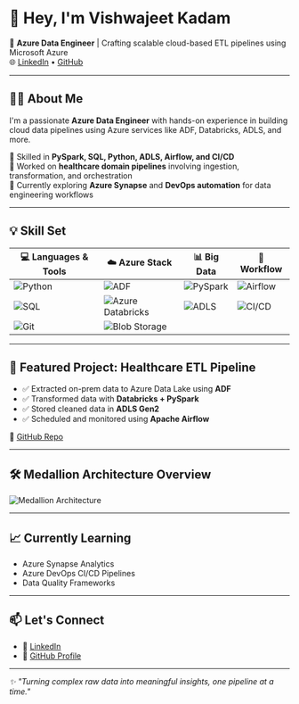 # 👋 Hey, I'm Vishwajeet Kadam

🎯 **Azure Data Engineer** | Crafting scalable cloud-based ETL pipelines using Microsoft Azure  
🌐 [LinkedIn](https://www.linkedin.com/in/vishwajeet-kadam-723331334) • [GitHub](https://github.com/vishwajit554)

---

## 🙋‍♂️ About Me

I'm a passionate **Azure Data Engineer** with hands-on experience in building cloud data pipelines using Azure services like ADF, Databricks, ADLS, and more.

🔹 Skilled in **PySpark, SQL, Python, ADLS, Airflow, and CI/CD**  
🔹 Worked on **healthcare domain pipelines** involving ingestion, transformation, and orchestration  
🔹 Currently exploring **Azure Synapse** and **DevOps automation** for data engineering workflows

---

## 💡 Skill Set

| 💻 Languages & Tools | ☁️ Azure Stack | 📊 Big Data | 🔄 Workflow |
|----------------------|----------------|-------------|-------------|
| ![Python](https://img.shields.io/badge/Python-3776AB?logo=python&logoColor=white) | ![ADF](https://img.shields.io/badge/Azure%20Data%20Factory-025E8C?logo=Microsoft%20Azure&logoColor=white) | ![PySpark](https://img.shields.io/badge/PySpark-E34F26?logo=apachespark&logoColor=white) | ![Airflow](https://img.shields.io/badge/Apache%20Airflow-017CEE?logo=apache%20airflow&logoColor=white) |
| ![SQL](https://img.shields.io/badge/SQL-CC2927?logo=MySQL&logoColor=white) | ![Azure Databricks](https://img.shields.io/badge/Azure%20Databricks-FF3621?logo=databricks&logoColor=white) | ![ADLS](https://img.shields.io/badge/Azure%20Data%20Lake-0078D4?logo=Microsoft%20Azure&logoColor=white) | ![CI/CD](https://img.shields.io/badge/CI%2FCD-Pipelines-orange) |
| ![Git](https://img.shields.io/badge/Git-F05032?logo=git&logoColor=white) | ![Blob Storage](https://img.shields.io/badge/Blob%20Storage-008AD7?logo=Microsoft%20Azure&logoColor=white) |  |  |

---

## 🚀 Featured Project: Healthcare ETL Pipeline

- ✅ Extracted on-prem data to Azure Data Lake using **ADF**
- ✅ Transformed data with **Databricks + PySpark**
- ✅ Stored cleaned data in **ADLS Gen2**
- ✅ Scheduled and monitored using **Apache Airflow**

📌 [GitHub Repo](#)

---

## 🛠 Medallion Architecture Overview

![Medallion Architecture](https://learn.microsoft.com/en-us/azure/databricks/lakehouse/medallion/media/medallion-architecture.png)

---

## 📈 Currently Learning

- Azure Synapse Analytics  
- Azure DevOps CI/CD Pipelines  
- Data Quality Frameworks  

---

## 📫 Let's Connect

- 🔗 [LinkedIn](https://www.linkedin.com/in/vishwajeet-kadam-723331334)  
- 📂 [GitHub Profile](https://github.com/vishwajit554)

---

_✨ "Turning complex raw data into meaningful insights, one pipeline at a time."_
